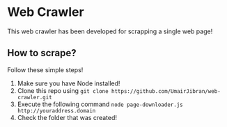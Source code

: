 # Web Crawler
This web crawler has been developed for scrapping a single web page!

## How to scrape?
Follow these simple steps!

1. Make sure you have Node installed!
2. Clone this repo using `git clone https://github.com/UmairJibran/web-crawler.git`
3. Execute the following command `node page-downloader.js http://youraddress.domain`
4. Check the folder that was created!
